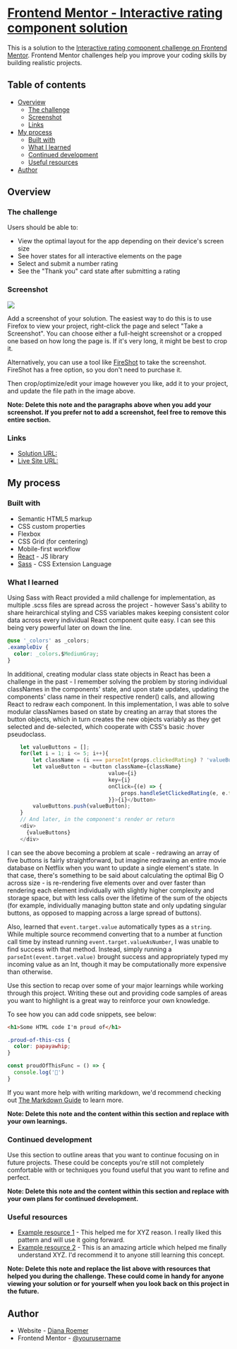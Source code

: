 # [Frontend Mentor - Interactive rating component solution](https://dianaroemer.github.io/Interactive-Rating-Component/)

This is a solution to the [Interactive rating component challenge on Frontend Mentor](https://www.frontendmentor.io/challenges/interactive-rating-component-koxpeBUmI). Frontend Mentor challenges help you improve your coding skills by building realistic projects. 

## Table of contents

- [Overview](#overview)
  - [The challenge](#the-challenge)
  - [Screenshot](#screenshot)
  - [Links](#links)
- [My process](#my-process)
  - [Built with](#built-with)
  - [What I learned](#what-i-learned)
  - [Continued development](#continued-development)
  - [Useful resources](#useful-resources)
- [Author](#author)


## Overview

### The challenge

Users should be able to:

- View the optimal layout for the app depending on their device's screen size
- See hover states for all interactive elements on the page
- Select and submit a number rating
- See the "Thank you" card state after submitting a rating

### Screenshot

![](./screenshot.jpg)

Add a screenshot of your solution. The easiest way to do this is to use Firefox to view your project, right-click the page and select "Take a Screenshot". You can choose either a full-height screenshot or a cropped one based on how long the page is. If it's very long, it might be best to crop it.

Alternatively, you can use a tool like [FireShot](https://getfireshot.com/) to take the screenshot. FireShot has a free option, so you don't need to purchase it. 

Then crop/optimize/edit your image however you like, add it to your project, and update the file path in the image above.

**Note: Delete this note and the paragraphs above when you add your screenshot. If you prefer not to add a screenshot, feel free to remove this entire section.**

### Links

- [Solution URL: ](https://github.com/dianaroemer/Interactive-Rating-Component)
- [Live Site URL: ](https://dianaroemer.github.io/Interactive-Rating-Component/)

## My process

### Built with

- Semantic HTML5 markup
- CSS custom properties
- Flexbox
- CSS Grid (for centering)
- Mobile-first workflow
- [React](https://reactjs.org/) - JS library
- [Sass](https://sass-lang.com//) - CSS Extension Language


### What I learned

Using Sass with React provided a mild challenge for implementation, as multiple .scss files are spread across the project - however Sass's ability to share heirarchical styling and CSS variables makes keeping consistent color data across every individual React component quite easy. I can see this being very powerful later on down the line.

```css
@use '_colors' as _colors;
.exampleDiv {
  color: _colors.$MediumGray;
}
```

In additional, creating modular class state objects in React has been a challenge in the past - I remember solving the problem by storing individual classNames in the components' state, and upon state updates, updating the components' class name in their respective render() calls, and allowing React to redraw each component. In this implementation, I was able to solve modular classNames based on state by creating an array that stores the button objects, which in turn creates the new objects variably as they get selected and de-selected, which cooperate with CSS's basic :hover pseudoclass. 

```js
    let valueButtons = [];
    for(let i = 1; i <= 5; i++){
        let className = (i === parseInt(props.clickedRating) ? 'valueButtonSelected' : 'valueButton');
        let valueButton = <button className={className}
                                value={i}
                                key={i}
                                onClick={(e) => {
                                    props.handleSetClickedRating(e, e.target.value)
                                }}>{i}</button>
        valueButtons.push(valueButton);
    }
    // And later, in the component's render or return
    <div>
      {valueButtons}
    </div>
```

I can see the above becoming a problem at scale - redrawing an array of five buttons is fairly straightforward, but imagine redrawing an entire movie database on Netflix when you want to update a single element's state. In that case, there's something to be said about calculating the optimal Big O across size - is re-rendering five elements over and over faster than rendering each element individually with slightly higher complexity and storage space, but with less calls over the lifetime of the sum of the objects (for example, individually managing button state and only updating singular buttons, as opposed to mapping across a large spread of buttons).

Also, learned that `event.target.value` automatically types as a `string`. While multiple source recommend converting that to a number at function call time by instead running `event.target.valueAsNumber`, I was unable to find success with that method. Instead, simply running a `parseInt(event.target.value)` brought success and appropriately typed my incoming value as an Int, though it may be computationally more expensive than otherwise.



Use this section to recap over some of your major learnings while working through this project. Writing these out and providing code samples of areas you want to highlight is a great way to reinforce your own knowledge.

To see how you can add code snippets, see below:

```html
<h1>Some HTML code I'm proud of</h1>
```
```css
.proud-of-this-css {
  color: papayawhip;
}
```
```js
const proudOfThisFunc = () => {
  console.log('🎉')
}
```

If you want more help with writing markdown, we'd recommend checking out [The Markdown Guide](https://www.markdownguide.org/) to learn more.

**Note: Delete this note and the content within this section and replace with your own learnings.**

### Continued development

Use this section to outline areas that you want to continue focusing on in future projects. These could be concepts you're still not completely comfortable with or techniques you found useful that you want to refine and perfect.

**Note: Delete this note and the content within this section and replace with your own plans for continued development.**

### Useful resources

- [Example resource 1](https://www.example.com) - This helped me for XYZ reason. I really liked this pattern and will use it going forward.
- [Example resource 2](https://www.example.com) - This is an amazing article which helped me finally understand XYZ. I'd recommend it to anyone still learning this concept.

**Note: Delete this note and replace the list above with resources that helped you during the challenge. These could come in handy for anyone viewing your solution or for yourself when you look back on this project in the future.**

## Author

- Website - [Diana Roemer](https://github.com/dianaroemer)
- Frontend Mentor - [@yourusername](https://www.frontendmentor.io/profile/dominicroemer)